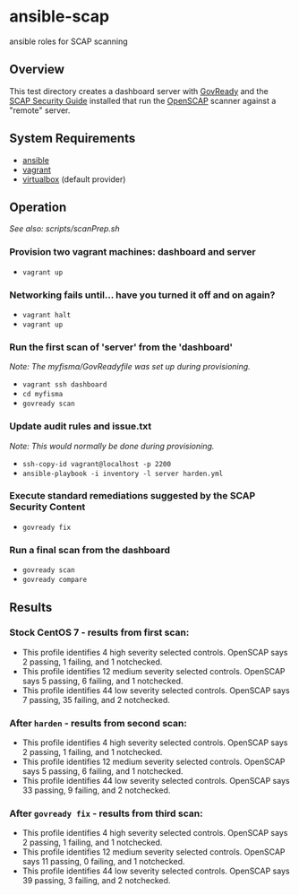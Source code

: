 # ansible-scap
ansible roles for SCAP scanning

## Overview

This test directory creates a dashboard server with [GovReady](https://github.com/GovReady/govready) and the [SCAP Security Guide](https://github.com/OpenSCAP/scap-security-guide) installed that run the [OpenSCAP](https://github.com/OpenSCAP/openscap) scanner against a "remote" server.

## System Requirements
- [ansible](http://www.ansible.com/)
- [vagrant](https://www.vagrantup.com/)
- [virtualbox](https://www.virtualbox.org/) (default provider)

## Operation
_See also: scripts/scanPrep.sh_

### Provision two vagrant machines: dashboard and server
- `vagrant up`

### Networking fails until... have you turned it off and on again?
- `vagrant halt`
- `vagrant up`

### Run the first scan of 'server' from the 'dashboard'
_Note: The myfisma/GovReadyfile was set up during provisioning._
- `vagrant ssh dashboard`
- `cd myfisma`
- `govready scan`

### Update audit rules and issue.txt
_Note: This would normally be done during provisioning._
- `ssh-copy-id vagrant@localhost -p 2200`
- `ansible-playbook -i inventory -l server harden.yml`

### Execute standard remediations suggested by the SCAP Security Content
- `govready fix`

### Run a final scan from the dashboard
- `govready scan`
- `govready compare`

## Results
### Stock CentOS 7 - results from first scan:
- This profile identifies 4 high severity selected controls. OpenSCAP says 2 passing, 1 failing, and 1 notchecked.
- This profile identifies 12 medium severity selected controls. OpenSCAP says 5 passing, 6 failing, and 1 notchecked.
- This profile identifies 44 low severity selected controls. OpenSCAP says 7 passing, 35 failing, and 2 notchecked.

### After `harden` - results from second scan:
- This profile identifies 4 high severity selected controls. OpenSCAP says 2 passing, 1 failing, and 1 notchecked.
- This profile identifies 12 medium severity selected controls. OpenSCAP says 5 passing, 6 failing, and 1 notchecked.
- This profile identifies 44 low severity selected controls. OpenSCAP says 33 passing, 9 failing, and 2 notchecked.

### After `govready fix` - results from third scan:
- This profile identifies 4 high severity selected controls. OpenSCAP says 2 passing, 1 failing, and 1 notchecked.
- This profile identifies 12 medium severity selected controls. OpenSCAP says 11 passing, 0 failing, and 1 notchecked.
- This profile identifies 44 low severity selected controls. OpenSCAP says 39 passing, 3 failing, and 2 notchecked.


